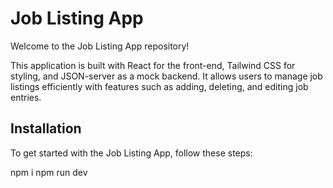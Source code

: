# Job Listing App

Welcome to the Job Listing App repository!

This application is built with React for the front-end, Tailwind CSS for styling, and JSON-server as a mock backend. It allows users to manage job listings efficiently with features such as adding, deleting, and editing job entries.

## Installation

To get started with the Job Listing App, follow these steps:

npm i
npm run dev
